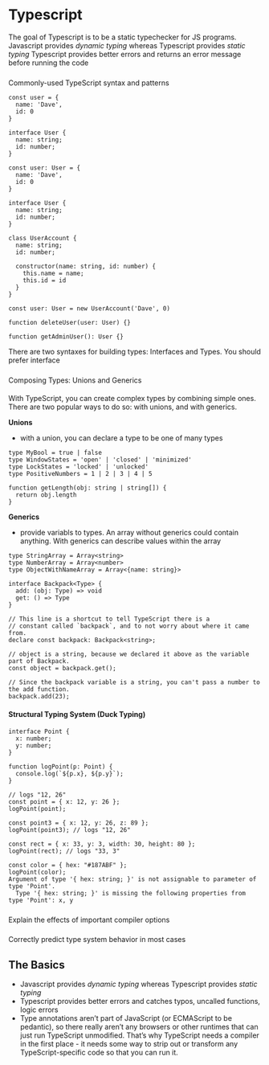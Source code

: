 # Typescript

The goal of Typescript is to be a static typechecker for JS programs. Javascript provides _dynamic typing_ whereas Typescript provides _static typing_
Typescript provides better errors and returns an error message before running the code

###

Commonly-used TypeScript syntax and patterns

```
const user = {
  name: 'Dave',
  id: 0
}
```

```
interface User {
  name: string;
  id: number;
}
```

```
const user: User = {
  name: 'Dave',
  id: 0
}
```

```
interface User {
  name: string;
  id: number;
}

class UserAccount {
  name: string;
  id: number;

  constructor(name: string, id: number) {
    this.name = name;
    this.id = id
  }
}

const user: User = new UserAccount('Dave', 0)
```

```
function deleteUser(user: User) {}

function getAdminUser(): User {}
```

There are two syntaxes for building types: Interfaces and Types. You should prefer interface

###

Composing Types: Unions and Generics

####

With TypeScript, you can create complex types by combining simple ones. There are two popular ways to do so: with unions, and with generics.

**Unions**

- with a union, you can declare a type to be one of many types

```
type MyBool = true | false
type WindowStates = 'open' | 'closed' | 'minimized'
type LockStates = 'locked' | 'unlocked'
type PositiveNumbers = 1 | 2 | 3 | 4 | 5

function getLength(obj: string | string[]) {
  return obj.length
}
```

**Generics**

- provide variabls to types. An array without generics could contain anything. With generics can describe values within the array

```
type StringArray = Array<string>
type NumberArray = Array<number>
type ObjectWithNameArray = Array<{name: string}>

interface Backpack<Type> {
  add: (obj: Type) => void
  get: () => Type
}

// This line is a shortcut to tell TypeScript there is a
// constant called `backpack`, and to not worry about where it came from.
declare const backpack: Backpack<string>;

// object is a string, because we declared it above as the variable part of Backpack.
const object = backpack.get();

// Since the backpack variable is a string, you can't pass a number to the add function.
backpack.add(23);
```

#### Structural Typing System (Duck Typing)

```
interface Point {
  x: number;
  y: number;
}

function logPoint(p: Point) {
  console.log(`${p.x}, ${p.y}`);
}

// logs "12, 26"
const point = { x: 12, y: 26 };
logPoint(point);

const point3 = { x: 12, y: 26, z: 89 };
logPoint(point3); // logs "12, 26"

const rect = { x: 33, y: 3, width: 30, height: 80 };
logPoint(rect); // logs "33, 3"

const color = { hex: "#187ABF" };
logPoint(color);
Argument of type '{ hex: string; }' is not assignable to parameter of type 'Point'.
  Type '{ hex: string; }' is missing the following properties from type 'Point': x, y
```

###

Explain the effects of important compiler options

###

Correctly predict type system behavior in most cases

## The Basics

- Javascript provides _dynamic typing_ whereas Typescript provides _static typing_
- Typescript provides better errors and catches typos, uncalled functions, logic errors
- Type annotations aren’t part of JavaScript (or ECMAScript to be pedantic), so there really aren’t any browsers or other runtimes that can just run TypeScript unmodified. That’s why TypeScript needs a compiler in the first place - it needs some way to strip out or transform any TypeScript-specific code so that you can run it.
